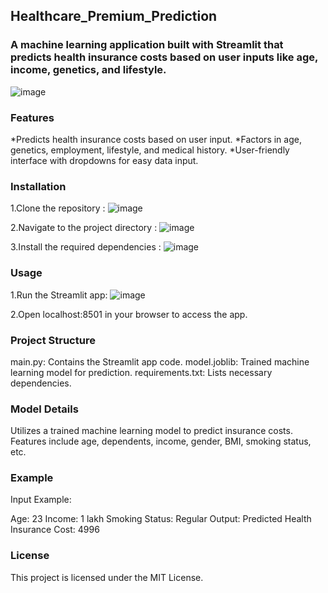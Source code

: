 ## Healthcare_Premium_Prediction
### A machine learning application built with Streamlit that predicts health insurance costs based on user inputs like age, income, genetics, and lifestyle.
![image](https://github.com/user-attachments/assets/5550af05-0183-4cc0-9d19-2ee18fe676c8)


### Features
*Predicts health insurance costs based on user input.
*Factors in age, genetics, employment, lifestyle, and medical history.
*User-friendly interface with dropdowns for easy data input.

### Installation
1.Clone the repository :
![image](https://github.com/user-attachments/assets/abc0f377-5439-4f9a-9b36-1e01111b8783)

2.Navigate to the project directory :
![image](https://github.com/user-attachments/assets/b81f6333-a2e9-44bb-9e25-1b4488c08355)

3.Install the required dependencies :
![image](https://github.com/user-attachments/assets/adb9b698-f8a5-4039-b9e1-5afc380c1228)

### Usage
1.Run the Streamlit app:
![image](https://github.com/user-attachments/assets/67b3b1ff-eadf-449b-93f5-f0b20c88bc27)

2.Open localhost:8501 in your browser to access the app.

### Project Structure
main.py: Contains the Streamlit app code.
model.joblib: Trained machine learning model for prediction.
requirements.txt: Lists necessary dependencies.

### Model Details
Utilizes a trained machine learning model to predict insurance costs.
Features include age, dependents, income, gender, BMI, smoking status, etc.

### Example
Input Example:

Age: 23
Income: 1 lakh
Smoking Status: Regular
Output: Predicted Health Insurance Cost: 4996

### License
This project is licensed under the MIT License.
